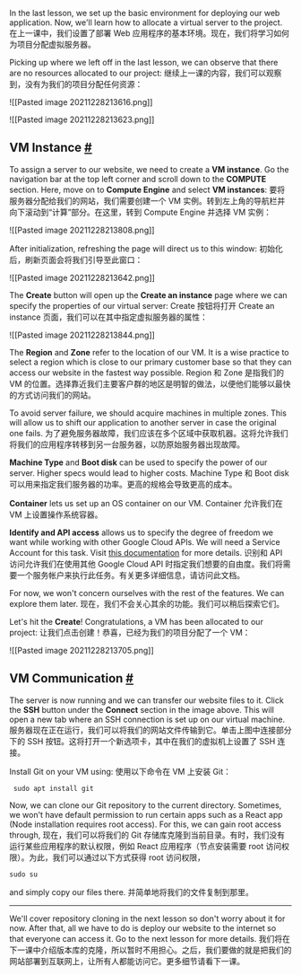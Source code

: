 In the last lesson, we set up the basic environment for deploying our web application. Now, we'll learn how to allocate a virtual server to the project.
在上一课中，我们设置了部署 Web 应用程序的基本环境。现在，我们将学习如何为项目分配虚拟服务器。

Picking up where we left off in the last lesson, we can observe that there are no resources allocated to our project:
继续上一课的内容，我们可以观察到，没有为我们的项目分配任何资源：

![[Pasted image 20211228213616.png]]

![[Pasted image 20211228213623.png]]

## VM Instance [#](https://www.educative.io/courses/a-complete-guide-to-launching-your-website-from-local-to-live/gkkzBlMA74l#VM-Instance)

To assign a server to our website, we need to create a **VM instance**. Go the navigation bar at the top left corner and scroll down to the **COMPUTE** section. Here, move on to **Compute Engine** and select **VM instances**:
要将服务器分配给我们的网站，我们需要创建一个 VM 实例。转到左上角的导航栏并向下滚动到“计算”部分。在这里，转到 Compute Engine 并选择 VM 实例：

![[Pasted image 20211228213808.png]]

After initialization, refreshing the page will direct us to this window:
初始化后，刷新页面会将我们引导至此窗口：

![[Pasted image 20211228213642.png]]

The **Create** button will open up the **Create an instance** page where we can specify the properties of our virtual server:
Create 按钮将打开 Create an instance 页面，我们可以在其中指定虚拟服务器的属性：

![[Pasted image 20211228213844.png]]

The **Region** and **Zone** refer to the location of our VM. It is a wise practice to select a region which is close to our primary customer base so that they can access our website in the fastest way possible.
Region 和 Zone 是指我们的 VM 的位置。选择靠近我们主要客户群的地区是明智的做法，以便他们能够以最快的方式访问我们的网站。

To avoid server failure, we should acquire machines in multiple zones. This will allow us to shift our application to another server in case the original one fails.
为了避免服务器故障，我们应该在多个区域中获取机器。这将允许我们将我们的应用程序转移到另一台服务器，以防原始服务器出现故障。

**Machine Type** and **Boot disk** can be used to specify the power of our server. Higher specs would lead to higher costs.
Machine Type 和 Boot disk 可以用来指定我们服务器的功率。更高的规格会导致更高的成本。

**Container** lets us set up an OS container on our VM.
Container 允许我们在 VM 上设置操作系统容器。

**Identify and API access** allows us to specify the degree of freedom we want while working with other Google Cloud APIs. We will need a Service Account for this task. Visit [this documentation](https://cloud.google.com/compute/docs/access/create-enable-service-accounts-for-instances?hl=en_US&_ga=2.169396193.-1585814160.1545215475) for more details.
识别和 API 访问允许我们在使用其他 Google Cloud API 时指定我们想要的自由度。我们将需要一个服务帐户来执行此任务。有关更多详细信息，请访问此文档。

For now, we won't concern ourselves with the rest of the features. We can explore them later.
现在，我们不会关心其余的功能。我们可以稍后探索它们。

Let's hit the **Create**! Congratulations, a VM has been allocated to our project:
让我们点击创建！恭喜，已经为我们的项目分配了一个 VM：

![[Pasted image 20211228213705.png]]

## VM Communication [#](https://www.educative.io/courses/a-complete-guide-to-launching-your-website-from-local-to-live/gkkzBlMA74l#VM-Communication)

The server is now running and we can transfer our website files to it. Click the **SSH** button under the **Connect** section in the image above. This will open a new tab where an SSH connection is set up on our virtual machine.
服务器现在正在运行，我们可以将我们的网站文件传输到它。单击上图中连接部分下的 SSH 按钮。这将打开一个新选项卡，其中在我们的虚拟机上设置了 SSH 连接。

Install Git on your VM using:
使用以下命令在 VM 上安装 Git：

```
 sudo apt install git
```

Now, we can clone our Git repository to the current directory. Sometimes, we won't have default permission to run certain apps such as a React app (Node installation requires root access). For this, we can gain root access through,
现在，我们可以将我们的 Git 存储库克隆到当前目录。有时，我们没有运行某些应用程序的默认权限，例如 React 应用程序（节点安装需要 root 访问权限）。为此，我们可以通过以下方式获得 root 访问权限，

```
sudo su
```

and simply copy our files there.
并简单地将我们的文件复制到那里。

---

We'll cover repository cloning in the next lesson so don't worry about it for now. After that, all we have to do is deploy our website to the internet so that everyone can access it. Go to the next lesson for more details.
我们将在下一课中介绍版本库的克隆，所以暂时不用担心。之后，我们要做的就是把我们的网站部署到互联网上，让所有人都能访问它。更多细节请看下一课。

